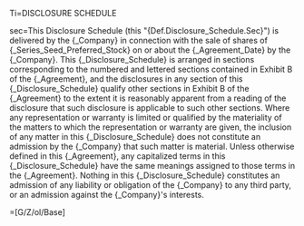 Ti=DISCLOSURE SCHEDULE

sec=This Disclosure Schedule (this "{Def.Disclosure_Schedule.Sec}") is delivered by the {_Company} in connection with the sale of shares of {_Series_Seed_Preferred_Stock} on or about the {_Agreement_Date} by the {_Company}.  This {_Disclosure_Schedule} is arranged in sections corresponding to the numbered and lettered sections contained in Exhibit B of the {_Agreement}, and the disclosures in any section of this {_Disclosure_Schedule} qualify other sections in Exhibit B of the {_Agreement} to the extent it is reasonably apparent from a reading of the disclosure that such disclosure is applicable to such other sections.  Where any representation or warranty is limited or qualified by the materiality of the matters to which the representation or warranty are given, the inclusion of any matter in this {_Disclosure_Schedule} does not constitute an admission by the {_Company} that such matter is material.  Unless otherwise defined in this {_Agreement}, any capitalized terms in this {_Disclosure_Schedule} have the same meanings assigned to those terms in the {_Agreement}.  Nothing in this {_Disclosure_Schedule} constitutes an admission of any liability or obligation of the {_Company} to any third party, or an admission against the {_Company}'s interests.

=[G/Z/ol/Base]
